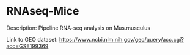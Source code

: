 # RNAseq-Mice

Description: Pipeline RNA-seq analysis on Mus.musculus

Link to GEO dataset: https://www.ncbi.nlm.nih.gov/geo/query/acc.cgi?acc=GSE199369 
